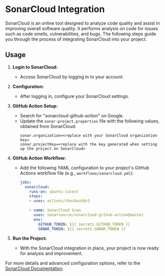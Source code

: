 # SonarCloud Integration

SonarCloud is an online tool designed to analyze code quality and assist in improving overall software quality. It performs analysis on code for issues such as code smells, vulnerabilities, and bugs. The following steps guide you through the process of integrating SonarCloud into your project.

## Usage

1. **Login to SonarCloud:**
   - Access SonarCloud by logging in to your account.

2. **Configuration:**
   - After logging in, configure your SonarCloud settings.

3. **GitHub Action Setup:**
   - Search for "sonarcloud-github-action" on Google.
   - Update the `sonar-project.properties` file with the following values, obtained from SonarCloud:
     ```properties
     sonar.organization=<replace with your SonarCloud organization key>
     sonar.projectKey=<replace with the key generated when setting up the project on SonarCloud>
     ```
   
4. **GitHub Action Workflow:**
   - Add the following YAML configuration to your project's GitHub Actions workflow file (e.g., `workflows/sonarcloud.yml`):
     ```yaml
     jobs:
       sonarcloud:
         runs-on: ubuntu-latest
         steps:
         - uses: actions/checkout@v3
         
         - name: SonarCloud Scan
           uses: sonarsource/sonarcloud-github-action@master
           env:
             GITHUB_TOKEN: ${{ secrets.GITHUB_TOKEN }}
             SONAR_TOKEN: ${{ secrets.SONAR_TOKEN }}
     ```

5. **Run the Project:**
   - With the SonarCloud integration in place, your project is now ready for analysis and improvement.

For more details and advanced configuration options, refer to the [SonarCloud Documentation](https://docs.sonarsource.com/sonarcloud/?_gl=1*1t70p4v*_gcl_au*MjEzNjA1OTA4OC4xNzAxNDY0NDI3*_ga*MzkyNDA3NTYwLjE3MDE0NjQ0Mjc.*_ga_9JZ0GZ5TC6*MTcwMTQ2NDQyNi4xLjAuMTcwMTQ2NDQyNi42MC4wLjA.).



